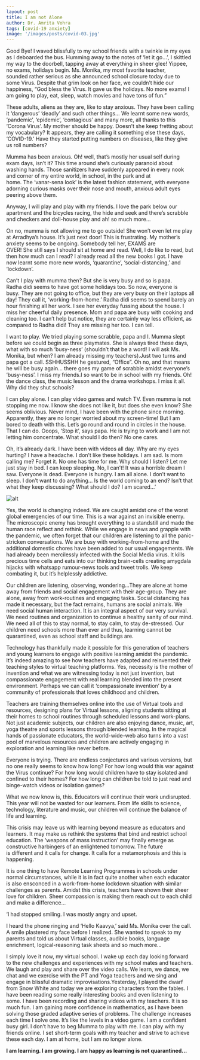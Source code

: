 ```yaml
---
layout: post
title: I am not Alone
author: Dr. Amrita Vohra
tags: [covid-19 anxiety]
image: '/images/posts/covid-03.jpg'
---
```


Good Bye! I waved blissfully to my school friends with a twinkle in my eyes as I deboarded the bus. Humming away to the notes of ‘let it go…’, I skittled my way to the doorbell, tapping away at everything in sheer glee! Yippee, no exams, holidays begin. 
Ms. Monika, my most favorite teacher, sounded rather serious as she announced school closure today due to some Virus. Despite that grim look on her face, we couldn’t hide our happiness, “God bless the Virus. It gave us the holidays. No more exams! I am going to play, eat, sleep, watch movies and have tons of fun.”

These adults, aliens as they are, like to stay anxious. They have been calling it ‘dangerous’ ‘deadly’ and such other things… We learnt some new words, ‘pandemic’, ‘epidemic’, ‘contagious’ and many more, all thanks to this ‘Corona Virus’. My mother should be happy. Doesn’t she keep fretting about my vocabulary? It appears, they are calling it something else these days, ‘COVID-19.’ Have they started putting numbers on diseases, like they give us roll numbers?

Mumma has been anxious. Oh! well, that’s mostly her usual self during exam days, isn’t it? This time around she’s curiously paranoid about washing hands. Those sanitizers have suddenly appeared in every nook and corner of my entire world, in school, in the park and at home. The ‘vanar-sena look’ is the latest fashion statement, with everyone adorning curious masks over their nose and mouth, anxious adult eyes peering above them.

Anyway, I will play and play with my friends. I love the park below our apartment and the bicycles racing, the hide and seek and there’s scrabble and checkers and doll-house play and ah! so much more…

On no, mumma is not allowing me to go outside! She won’t even let me play at Arradhya’s house. It’s just next door! This is frustrating. My mother’s anxiety seems to be ongoing. Somebody tell her, EXAMS are OVER! She still says I should sit at home and read. Well, I do like to read, but then how much can I read? I already read all the new books I got. I have now learnt some more new words, ‘quarantine’, ‘social-distancing,’ and ‘lockdown’. 

Can’t I play with mumma then? But she is very busy and so is papa. Radha didi seems to have got some holidays too. So now, everyone is busy. They are not going to office, but they are very busy on their laptops all day! They call it, ‘working-from-home.’ Radha didi seems to spend barely an hour finishing all her work. I see her everyday fussing about the house. I miss her cheerful daily presence. Mom and papa are busy with cooking and cleaning too. I can’t help but notice, they are certainly way less efficient, as compared to Radha didi! They are missing her too. I can tell.

I want to play. We tried playing some scrabble, papa and I. Mumma slept before we could begin as three playmates. She is always tired these days, what with so much ‘busy-ness’ (shouldn’t that be a word! I will ask Ms. Monika, but when? I am already missing my teachers).Just two turns and papa got a call. SSHHUSSHH he gestured, “Office”. Oh no, and that means he will be busy again… there goes my game of scrabble amidst everyone’s ‘busy-ness’. I miss my friends.I so want to be in school with my friends. Oh! the dance class, the music lesson and the drama workshops. I miss it all. Why did they shut schools?

I can play alone. I can play video games and watch TV. Even mumma is not stopping me now. I know she does not like it, but does she even know? She seems oblivious. Never mind, I have been with the phone since morning. Apparently, they are no longer worried about my screen-time! But I am bored to death with this. Let’s go round and round in circles in the house. That I can do. Ooops, ‘Stop it’, says papa. He is trying to work and I am not letting him concentrate. What should I do then? No one cares. 

Oh, it’s already dark. I have been with videos all day. Why are my eyes hurting? I have a headache. I don’t like these holidays. I am sad. Is mom calling me? Forget it. No one has time for me. Why should I listen? Let me just stay in bed. I can keep sleeping. No, I can’t! It was a horrible dream I saw. Everyone is dead. Everyone is hungry. I am all alone. I don’t want to sleep. I don’t want to do anything… Is the world coming to an end? Isn’t that what they keep discussing? What should I do? I am scared…’

![alt](https://i.imgur.com/XXwCaaR.jpg)

Yes, the world is changing indeed. We are caught amidst one of the worst global emergencies of our time. This is a war against an invisible enemy. The microscopic enemy has brought everything to a standstill and made the human race reflect and rethink. While we engage in news and grapple with the pandemic, we often forget that our children are listening to all the panic-stricken conversations. We are busy with working-from-home and the additional domestic chores have been added to our usual engagements. We had already been mercilessly infected with the Social Media virus. It kills precious time cells and eats into our thinking brain-cells creating amygdala hijacks with whatsapp rumour-news tools and tweet trolls. We keep combating it, but it’s helplessly addictive.

Our children are listening, observing, wondering…They are alone at home away from friends and social engagement with their age-group. They are alone, away from work-routines and engaging tasks. Social distancing has made it necessary, but the fact remains, humans are social animals. We need social human interaction. It is an integral aspect of our very survival. We need routines and organization to continue a healthy sanity of our mind. We need all of this to stay normal, to stay calm, to stay de-stressed. Our children need schools more than ever and thus, learning cannot be quarantined, even as school staff and buildings are.

Technology has thankfully made it possible for this generation of teachers and young learners to engage with positive learning amidst the pandemic. It’s indeed amazing to see how teachers have adapted and reinvented their teaching styles to virtual teaching platforms. Yes, necessity is the mother of invention and what we are witnessing today is not just invention, but compassionate engagement with real learning blended into the present environment. Perhaps we can call it ‘compassionate invention’ by a community of professionals that loves childhood and children. 

Teachers are training themselves online into the use of Virtual tools and resources, designing plans for Virtual lessons, aligning students sitting at their homes to school routines through scheduled lessons and work-plans. Not just academic subjects, our children are also enjoying dance, music, art, yoga theatre and sports lessons through blended learning. In the magical hands of passionate educators, the world-wide-web also turns into a vast pool of marvelous resources and children are actively engaging in exploration and learning like never before. 

Everyone is trying. There are endless conjectures and various versions, but no one really seems to know how long? For how long would this war against the Virus continue? For how long would children have to stay isolated and confined to their homes? For how long can children be told to just read and binge-watch videos or isolation games?

What we now know is, this. Educators will continue their work undisrupted. This year will not be wasted for our learners. From life skills to science, technology, literature and music, our children will continue the balance of life and learning. 

This crisis may leave us with learning beyond measure as educators and learners. It may make us rethink the systems that bind and restrict school education. The ‘weapons of mass instruction’ may finally emerge as constructive harbingers of an enlightened tomorrow. The future is different and it calls for change. It calls for a metamorphosis and this is happening. 

It is one thing to have Remote Learning Programmes in schools under normal circumstances, while it is in fact quite another when each educator is also ensconced in a work-from-home lockdown situation with similar challenges as parents. Amidst this crisis, teachers have shown their sheer love for children. Sheer compassion is making them reach out to each child and make a difference…  

‘I had stopped smiling. I was mostly angry and upset.

I heard the phone ringing and ‘Hello Kaavya,’ said Ms. Monika over the call. A smile plastered my face before I realized. She wanted to speak to my parents and told us about Virtual classes, audible books, language enrichment, logical-reasoning task sheets and so much more…

I simply love it now, my virtual school. I wake up each day looking forward to the new challenges and experiences with my school mates and teachers. We laugh and play and share over the video calls. We learn, we dance, we chat and we exercise with the PT and Yoga teachers and we sing and engage in blissful dramatic improvisations.Yesterday, I played the dwarf from Snow White and today we are exploring characters from the fables. I have been reading some really interesting books and even listening to some. I have been recording and sharing videos with my teachers. It is so much fun. I am gaining more confidence in mathematics, as I have been solving those graded adaptive series of problems. The challenge increases each time I solve one. It’s like the levels in a video game. I am a confident busy girl. I don’t have to beg Mumma to play with me. I can play with my friends online. I set short-term goals with my teacher and strive to achieve these each day. I am at home, but I am no longer alone. 

**I am learning. I am growing. I am happy as learning is not quarantined...**      
